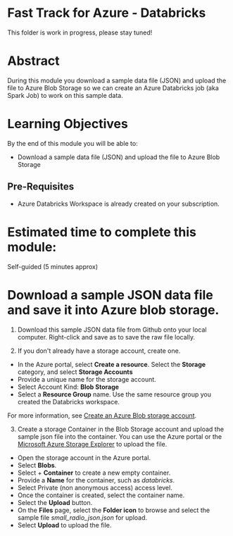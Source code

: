 # Fast Track for Azure - Databricks

This folder is work in progress, please stay tuned! 

# Abstract

During this module you download a sample data file (JSON) and upload the file to Azure Blob Storage so we can create an Azure Databricks job (aka Spark Job) to work on this sample data.

# Learning Objectives

By the end of this module you will be able to:

* Download a sample data file (JSON) and upload the file to Azure Blob Storage

## Pre-Requisites

*  Azure Databricks Workspace is already created on your subscription.


# Estimated time to complete this module:
Self-guided (5 minutes approx)

# Download a sample JSON data file and save it into Azure blob storage.

1. Download this sample JSON data file from Github onto your local computer. Right-click and save as to save the raw file locally.

2. If you don't already have a storage account, create one.

* In the Azure portal, select **Create a resource**. Select the **Storage** category, and select **Storage Accounts**
* Provide a unique name for the storage account.
* Select Account Kind: **Blob Storage**
* Select a **Resource Group** name. Use the same resource group you created the Databricks workspace.

For more information, see [Create an Azure Blob storage account](https://docs.microsoft.com/en-us/azure/storage/common/storage-quickstart-create-account).

3. Create a storage Container in the Blob Storage account and upload the sample json file into the container. You can use the Azure portal or the [Microsoft Azure Storage Explorer](https://docs.microsoft.com/en-us/azure/vs-azure-tools-storage-manage-with-storage-explorer) to upload the file.

* Open the storage account in the Azure portal.
* Select **Blobs**.
* Select + **Container** to create a new empty container.
* Provide a **Name** for the container, such as *databricks*.
* Select Private (non anonymous access) access level.
* Once the container is created, select the container name.
* Select the **Upload** button.
* On the **Files** page, select the **Folder icon** to browse and select the sample file *small_radio_json.json* for upload.
* Select **Upload** to upload the file.
